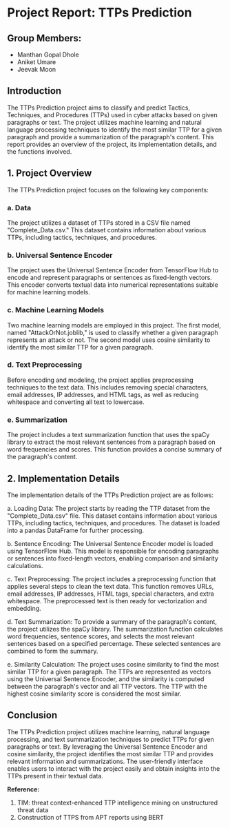 # Project Report: TTPs Prediction

## Group Members:
- Manthan Gopal Dhole
- Aniket Umare
- Jeevak Moon

## Introduction
The TTPs Prediction project aims to classify and predict Tactics, Techniques, and Procedures (TTPs) used in cyber attacks based on given paragraphs or text. The project utilizes machine learning and natural language processing techniques to identify the most similar TTP for a given paragraph and provide a summarization of the paragraph's content. This report provides an overview of the project, its implementation details, and the functions involved.

## 1. Project Overview
The TTPs Prediction project focuses on the following key components:

### a. Data
The project utilizes a dataset of TTPs stored in a CSV file named "Complete_Data.csv." This dataset contains information about various TTPs, including tactics, techniques, and procedures.

### b. Universal Sentence Encoder
The project uses the Universal Sentence Encoder from TensorFlow Hub to encode and represent paragraphs or sentences as fixed-length vectors. This encoder converts textual data into numerical representations suitable for machine learning models.

### c. Machine Learning Models
Two machine learning models are employed in this project. The first model, named "AttackOrNot.joblib," is used to classify whether a given paragraph represents an attack or not. The second model uses cosine similarity to identify the most similar TTP for a given paragraph.

### d. Text Preprocessing
Before encoding and modeling, the project applies preprocessing techniques to the text data. This includes removing special characters, email addresses, IP addresses, and HTML tags, as well as reducing whitespace and converting all text to lowercase.

### e. Summarization
The project includes a text summarization function that uses the spaCy library to extract the most relevant sentences from a paragraph based on word frequencies and scores. This function provides a concise summary of the paragraph's content.

## 2. Implementation Details
The implementation details of the TTPs Prediction project are as follows:

a. Loading Data:
The project starts by reading the TTP dataset from the "Complete_Data.csv" file. This dataset contains information about various TTPs, including tactics, techniques, and procedures. The dataset is loaded into a pandas DataFrame for further processing.

b. Sentence Encoding:
The Universal Sentence Encoder model is loaded using TensorFlow Hub. This model is responsible for encoding paragraphs or sentences into fixed-length vectors, enabling comparison and similarity calculations.

c. Text Preprocessing:
The project includes a preprocessing function that applies several steps to clean the text data. This function removes URLs, email addresses, IP addresses, HTML tags, special characters, and extra whitespace. The preprocessed text is then ready for vectorization and embedding.

d. Text Summarization:
To provide a summary of the paragraph's content, the project utilizes the spaCy library. The summarization function calculates word frequencies, sentence scores, and selects the most relevant sentences based on a specified percentage. These selected sentences are combined to form the summary.

e. Similarity Calculation:
The project uses cosine similarity to find the most similar TTP for a given paragraph. The TTPs are represented as vectors using the Universal Sentence Encoder, and the similarity is computed between the paragraph's vector and all TTP vectors. The TTP with the highest cosine similarity score is considered the most similar.

## Conclusion
The TTPs Prediction project utilizes machine learning, natural language processing, and text summarization techniques to predict TTPs for given paragraphs or text. By leveraging the Universal Sentence Encoder and cosine similarity, the project identifies the most similar TTP and provides relevant information and summarizations. The user-friendly interface enables users to interact with the project easily and obtain insights into the TTPs present in their textual data.

**Reference:**
1. TIM: threat context-enhanced TTP intelligence mining on unstructured threat data
2. Construction of TTPS from APT reports using BERT
